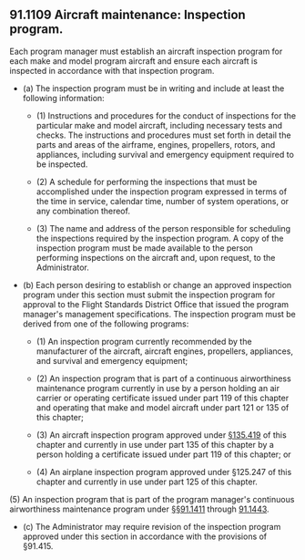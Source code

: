 ## 91.1109   Aircraft maintenance: Inspection program.
Each program manager must establish an aircraft inspection program for each make and model program aircraft and ensure each aircraft is inspected in accordance with that inspection program.

- (a) The inspection program must be in writing and include at least the following information:

	+ (1) Instructions and procedures for the conduct of inspections for the particular make and model aircraft, including necessary tests and checks. The instructions and procedures must set forth in detail the parts and areas of the airframe, engines, propellers, rotors, and appliances, including survival and emergency equipment required to be inspected.

	+ (2) A schedule for performing the inspections that must be accomplished under the inspection program expressed in terms of the time in service, calendar time, number of system operations, or any combination thereof.

	+ (3) The name and address of the person responsible for scheduling the inspections required by the inspection program. A copy of the inspection program must be made available to the person performing inspections on the aircraft and, upon request, to the Administrator.

- (b) Each person desiring to establish or change an approved inspection program under this section must submit the inspection program for approval to the Flight Standards District Office that issued the program manager's management specifications. The inspection program must be derived from one of the following programs:

	+ (1) An inspection program currently recommended by the manufacturer of the aircraft, aircraft engines, propellers, appliances, and survival and emergency equipment;

	+ (2) An inspection program that is part of a continuous airworthiness maintenance program currently in use by a person holding an air carrier or operating certificate issued under part 119 of this chapter and operating that make and model aircraft under part 121 or 135 of this chapter;

	+ (3) An aircraft inspection program approved under [§135.419](../135/419.md) of this chapter and currently in use under part 135 of this chapter by a person holding a certificate issued under part 119 of this chapter; or

	+ (4) An airplane inspection program approved under §125.247 of this chapter and currently in use under part 125 of this chapter.

(5) An inspection program that is part of the program manager's continuous airworthiness maintenance program under [§§91.1411](1411.md) through [91.1443](1443.md).

- (c) The Administrator may require revision of the inspection program approved under this section in accordance with the provisions of §91.415.